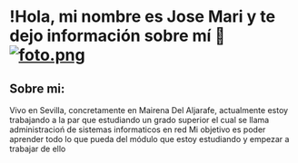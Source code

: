 
# !Hola, mi nombre es Jose Mari y te dejo información sobre mí 👋 [![foto.png](https://i.postimg.cc/gjjsztBY/foto.png)](https://postimg.cc/Fkt3Gp4q)

## Sobre mi:
Vivo en Sevilla, concretamente en Mairena Del Aljarafe, actualmente estoy trabajando a la par que estudiando un grado superior el cual se llama administracioń de sistemas informaticos en red
Mi objetivo es poder aprender todo lo que pueda del módulo que estoy estudiando y empezar a trabajar de ello
